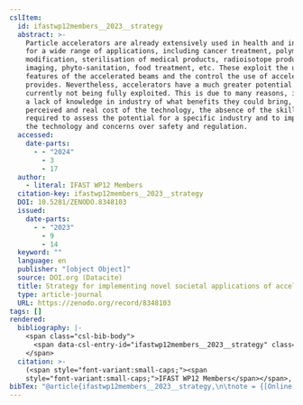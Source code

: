 ```yaml
---
cslItem:
  id: ifastwp12members__2023__strategy
  abstract: >-
    Particle accelerators are already extensively used in health and industry
    for a wide range of applications, including cancer treatment, polymer
    modification, sterilisation of medical products, radioisotope production,
    imaging, phyto-sanitation, food treatment, etc. These exploit the unique
    features of the accelerated beams and the control the use of accelerators
    provides. Nevertheless, accelerators have a much greater potential which is
    currently not being fully exploited. This is due to many reasons, including
    a lack of knowledge in industry of what benefits they could bring, the
    perceived and real cost of the technology, the absence of the skills
    required to assess the potential for a specific industry and to implement
    the technology and concerns over safety and regulation.
  accessed:
    date-parts:
      - - "2024"
        - 3
        - 17
  author:
    - literal: IFAST WP12 Members
  citation-key: ifastwp12members__2023__strategy
  DOI: 10.5281/ZENODO.8348103
  issued:
    date-parts:
      - - "2023"
        - 9
        - 14
  keyword: ""
  language: en
  publisher: "[object Object]"
  source: DOI.org (Datacite)
  title: Strategy for implementing novel societal applications of accelerators
  type: article-journal
  URL: https://zenodo.org/record/8348103
tags: []
rendered:
  bibliography: |-
    <span class="csl-bib-body">
      <span data-csl-entry-id="ifastwp12members__2023__strategy" class="csl-entry"><span class='author-bib'>IFAST WP12 Members</span>. <span class='date-bib'>(2023)</span>. <span class='title'><b><i>Strategy for implementing novel societal applications of accelerators</i></b></span>. <span class='URL'><a href='https://doi.org/10.5281/ZENODO.8348103'>LINK</a></span></span>
    </span>
  citation: >-
    (<span style="font-variant:small-caps;"><span
    style="font-variant:small-caps;">IFAST WP12 Members</span></span>, 2023)
bibTex: "@article{ifastwp12members__2023__strategy,\n\tnote = {[Online; accessed 2024-03-17]},\n\tauthor = {{IFAST WP12 Members}},\n\tdoi = {10.5281/ZENODO.8348103},\n\tyear = {2023},\n\tmonth = {sep 14},\n\tpublisher = {[object Object]},\n\ttitle = {Strategy for implementing novel societal applications of accelerators},\n\turl = {https://zenodo.org/record/8348103},\n}\n\n"
---
```

